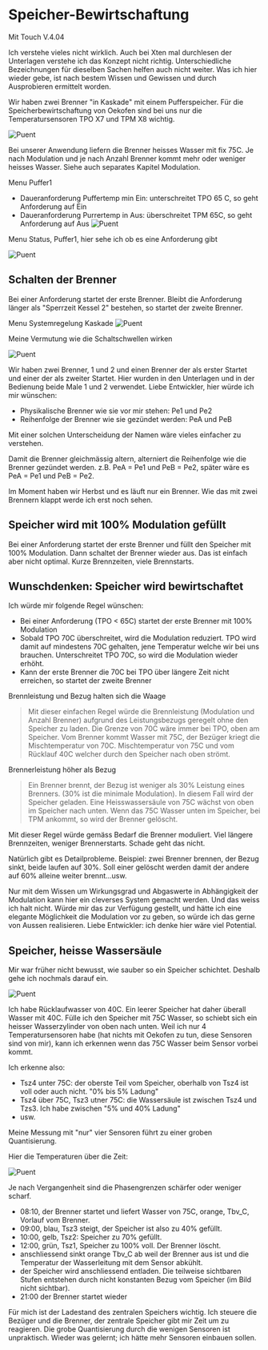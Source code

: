 # Speicher-Bewirtschaftung
Mit Touch V.4.04

Ich verstehe vieles nicht wirklich. Auch bei Xten mal durchlesen der Unterlagen verstehe ich das Konzept nicht richtig. Unterschiedliche Bezeichnungen für dieselben Sachen helfen auch nicht weiter. Was ich hier wieder gebe, ist nach bestem Wissen und Gewissen und durch Ausprobieren ermittelt worden.

Wir haben zwei Brenner "in Kaskade" mit einem Pufferspeicher.
Für die Speicherbewirtschaftung von Oekofen sind bei uns nur die Temperatursensoren TPO X7 und TPM X8 wichtig.


![Puent](./images/hydraulik.png)

Bei unserer Anwendung liefern die Brenner heisses Wasser mit fix 75C. 
Je nach Modulation und je nach Anzahl Brenner kommt mehr oder weniger heisses Wasser. Siehe auch separates Kapitel Modulation.

Menu Puffer1
- Daueranforderung Puffertemp min Ein: unterschreitet TPO 65 C, so geht Anforderung auf Ein
- Daueranforderung Purrertemp in Aus: überschreitet TPM 65C, so geht Anforderung auf Aus
![Puent](./images/puffer1.png)

Menu Status, Puffer1, hier sehe ich ob es eine Anforderung gibt

![Puent](./images/anforderung.png)


## Schalten der Brenner
Bei einer Anforderung startet der erste Brenner. Bleibt die Anforderung länger
als "Sperrzeit Kessel 2" bestehen, so startet der zweite Brenner.

Menu Systemregelung Kaskade
![Puent](./images/kaskade.png)


Meine Vermutung wie die Schaltschwellen wirken

![Puent](./images/schaltschwellen.png)

Wir haben zwei Brenner, 1 und 2 und einen Brenner der als erster Startet und einer der als zweiter Startet. Hier wurden in den Unterlagen und in der Bedienung beide Male 1 und 2 verwendet.
Liebe Entwickler, hier würde ich mir wünschen:
- Physikalische Brenner wie sie vor mir stehen: Pe1 und Pe2
- Reihenfolge der Brenner wie sie gezündet werden: PeA und PeB

Mit einer solchen Unterscheidung der Namen wäre vieles einfacher zu verstehen. 

Damit die Brenner gleichmässig altern, alterniert die Reihenfolge wie die Brenner gezündet werden. z.B. PeA = Pe1 und PeB = Pe2, später wäre es PeA = Pe1 und PeB = Pe2.

Im Moment haben wir Herbst und es läuft nur ein Brenner. Wie das mit zwei Brennern klappt werde ich erst noch sehen.

## Speicher wird mit 100% Modulation gefüllt

Bei einer Anforderung startet der erste Brenner und füllt den Speicher mit 100% Modulation.
Dann schaltet der Brenner wieder aus. Das ist einfach aber nicht optimal. Kurze Brennzeiten, viele Brennstarts.

## Wunschdenken: Speicher wird bewirtschaftet

Ich würde mir folgende Regel wünschen:
- Bei einer Anforderung (TPO < 65C) startet der erste Brenner mit 100% Modulation
- Sobald TPO 70C überschreitet, wird die Modulation reduziert. TPO wird damit auf mindestens 70C gehalten, jene Temperatur welche wir bei uns brauchen. Unterschreitet TPO 70C, so wird die Modulation wieder erhöht.
- Kann der erste Brenner die 70C bei TPO über längere Zeit nicht erreichen, so startet der zweite Brenner

Brennleistung und Bezug halten sich die Waage
> Mit dieser einfachen Regel würde die Brennleistung (Modulation und Anzahl Brenner) aufgrund des Leistungsbezugs geregelt ohne den Speicher zu laden. Die Grenze von 70C wäre immer bei TPO, oben am Speicher.
Vom Brenner kommt Wasser mit 75C, der Bezüger kriegt die Mischtemperatur von 70C. Mischtemperatur von 75C und vom Rücklauf 40C welcher durch den Speicher nach oben strömt.


Brennerleistung höher als Bezug
> Ein Brenner brennt, der Bezug ist weniger als 30% Leistung eines Brenners. (30% ist die minimale Modulation). 
In diesem Fall wird der Speicher geladen. Eine Heisswassersäule von 75C wächst von oben im Speicher nach unten. Wenn das 75C Wasser unten im Speicher, bei TPM ankommt, so wird der Brenner gelöscht.


Mit dieser Regel würde gemäss Bedarf die Brenner moduliert. Viel längere Brennzeiten, weniger Brennerstarts.
Schade geht das nicht.

Natürlich gibt es Detailprobleme. Beispiel: zwei Brenner brennen, der Bezug sinkt, beide laufen auf 30%. Soll einer gelöscht werden damit der andere auf 60% alleine weiter brennt...usw.

Nur mit dem Wissen um Wirkungsgrad und Abgaswerte in Abhängigkeit der Modulation kann hier ein cleverses System gemacht werden. Und das weiss ich halt nicht.
Würde mir das zur Verfügung gestellt, und hätte ich eine elegante Möglichkeit die Modulation vor zu geben, so würde ich das gerne von Aussen realisieren.
Liebe Entwickler: ich denke hier wäre viel Potential.

## Speicher, heisse Wassersäule

Mir war früher nicht bewusst, wie sauber so ein Speicher schichtet. Deshalb gehe ich nochmals darauf ein.

![Puent](./images/speicher.png)

Ich habe Rücklaufwasser von 40C. Ein leerer Speicher hat daher überall Wasser mit 40C. Fülle ich den Speicher mit 75C Wasser, so schiebt sich ein heisser Wasserzylinder von oben nach unten. Weil ich nur 4 Temperatursensoren habe (hat nichts mit Oekofen zu tun, diese Sensoren sind von mir), kann ich erkennen wenn das 75C Wasser beim Sensor vorbei kommt.

Ich erkenne also:
- Tsz4 unter 75C: der oberste Teil vom Speicher, oberhalb von Tsz4 ist voll oder auch nicht. "0% bis 5% Ladung"
- Tsz4 über 75C, Tsz3 utner 75C: die Wassersäule ist zwischen Tsz4 und Tzs3. Ich habe zwischen "5% und 40% Ladung"
- usw.

Meine Messung mit "nur" vier Sensoren führt zu einer groben Quantisierung.

Hier die Temperaturen über die Zeit:


![Puent](./images/tsz_temperaturen.png)

Je nach Vergangenheit sind die Phasengrenzen schärfer oder weniger scharf.


- 08:10, der Brenner startet und liefert Wasser von 75C, orange, Tbv_C, Vorlauf vom Brenner.
- 09:00, blau, Tsz3 steigt, der Speicher ist also zu 40% gefüllt.
- 10:00, gelb, Tsz2: Speicher zu 70% gefüllt.
- 12:00, grün, Tsz1, Speicher zu 100% voll. Der Brenner löscht.
- anschliessend sinkt orange Tbv_C ab weil der Brenner aus ist und die Temperatur der Wasserleitung mit dem Sensor abkühlt.
- der Speicher wird anschliessend entladen. Die teilweise sichtbaren Stufen entstehen durch nicht konstanten Bezug vom Speicher (im Bild nicht sichtbar).
- 21:00 der Brenner startet wieder

Für mich ist der Ladestand des zentralen Speichers wichtig. Ich steuere die Bezüger und die Brenner, der zentrale Speicher gibt mir Zeit um zu reagieren. Die grobe Quantisierung durch die wenigen Sensoren ist unpraktisch.
Wieder was gelernt; ich hätte mehr Sensoren einbauen sollen.